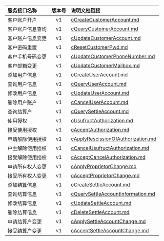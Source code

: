  
| 服务接口名称 | 版本号 | 说明文档链接 |  
| :----------------- | :-----: | :---------------- |  
| 客户账户开户 | v1 | [cCreateCustomerAccount.md](https://github.com/Zhang-Monica/gitMd/blob/master/mdcustomerv1/cCreateCustomerAccount.md) |  
| 客户账户信息查询 | v1 | [cQueryCustomerAccount.md](https://github.com/Zhang-Monica/gitMd/blob/master/mdcustomerv1/cQueryCustomerAccount.md) |  
| 客户账户信息变更 | v1 | [cUpdateCustomerAccount.md](https://github.com/Zhang-Monica/gitMd/blob/master/mdcustomerv1/cUpdateCustomerAccount.md) |  
| 客户密码重置 | v1 | [cResetCustomerPwd.md](https://github.com/Zhang-Monica/gitMd/blob/master/mdcustomerv1/cResetCustomerPwd.md) |  
| 客户手机号码变更 | v1 | [cUpdateCustomerPhoneNumber.md](https://github.com/Zhang-Monica/gitMd/blob/master/mdcustomerv1/cUpdateCustomerPhoneNumber.md) |  
| 客户邮箱变更 | v1 | [cUpdateCustomerMailbox.md](https://github.com/Zhang-Monica/gitMd/blob/master/mdcustomerv1/cUpdateCustomerMailbox.md) |  
| 添加用户信息 | v1 | [cCreateUserAccount.md](https://github.com/Zhang-Monica/gitMd/blob/master/mdcustomerv1/cCreateUserAccount.md) |  
| 查询用户信息 | v1 | [cQueryUserAccount.md](https://github.com/Zhang-Monica/gitMd/blob/master/mdcustomerv1/cQueryUserAccount.md) |  
| 修改用户信息 | v1 | [cUpdateUserAccount.md](https://github.com/Zhang-Monica/gitMd/blob/master/mdcustomerv1/cUpdateUserAccount.md) |  
| 删除用户账户 | v1 | [cCancelUserAccount.md](https://github.com/Zhang-Monica/gitMd/blob/master/mdcustomerv1/cCancelUserAccount.md) |  
| 查询结算户 | v1 | [cQuerySettleAccount.md](https://github.com/Zhang-Monica/gitMd/blob/master/mdcustomerv1/cQuerySettleAccount.md) |  
| 使用授权 | v1 | [cUsufructAuthorization.md](https://github.com/Zhang-Monica/gitMd/blob/master/mdcustomerv1/cUsufructAuthorization.md) |  
| 接受使用授权 | v1 | [cAcceptAuthorization.md](https://github.com/Zhang-Monica/gitMd/blob/master/mdcustomerv1/cAcceptAuthorization.md) |  
| 申请解除使用授权 | v1 | [cApplyRescissionOfAuthorization.md](https://github.com/Zhang-Monica/gitMd/blob/master/mdcustomerv1/cApplyRescissionOfAuthorization.md) |  
| 户主解除使用授权 | v1 | [cCancelUsufructAuthorization.md](https://github.com/Zhang-Monica/gitMd/blob/master/mdcustomerv1/cCancelUsufructAuthorization.md) |  
| 接受解除使用授权 | v1 | [cAcceptCancelAuthorization.md](https://github.com/Zhang-Monica/gitMd/blob/master/mdcustomerv1/cAcceptCancelAuthorization.md) |  
| 申请所有权人变更 | v1 | [cApplyProprietorChange.md](https://github.com/Zhang-Monica/gitMd/blob/master/mdcustomerv1/cApplyProprietorChange.md) |  
| 接受所有权人变更 | v1 | [cAcceptProprietorChange.md](https://github.com/Zhang-Monica/gitMd/blob/master/mdcustomerv1/cAcceptProprietorChange.md) |  
| 添加结算信息 | v1 | [cCreateSettleAccount.md](https://github.com/Zhang-Monica/gitMd/blob/master/mdcustomerv1/cCreateSettleAccount.md) |  
| 查询结算信息 | v1 | [cQuerySettleAccountInformation.md](https://github.com/Zhang-Monica/gitMd/blob/master/mdcustomerv1/cQuerySettleAccountInformation.md) |  
| 修改结算信息 | v1 | [cUpdateSettleAccount.md](https://github.com/Zhang-Monica/gitMd/blob/master/mdcustomerv1/cUpdateSettleAccount.md) |  
| 删除结算信息 | v1 | [cDeleteSettleAccount.md](https://github.com/Zhang-Monica/gitMd/blob/master/mdcustomerv1/cDeleteSettleAccount.md) |  
| 申请结算户变更 | v1 | [cApplySettleAccountChange.md](https://github.com/Zhang-Monica/gitMd/blob/master/mdcustomerv1/cApplySettleAccountChange.md) |  
| 接受结算户变更 | v1 | [cAcceptSettleAccountChange.md](https://github.com/Zhang-Monica/gitMd/blob/master/mdcustomerv1/cAcceptSettleAccountChange.md) |  
  
